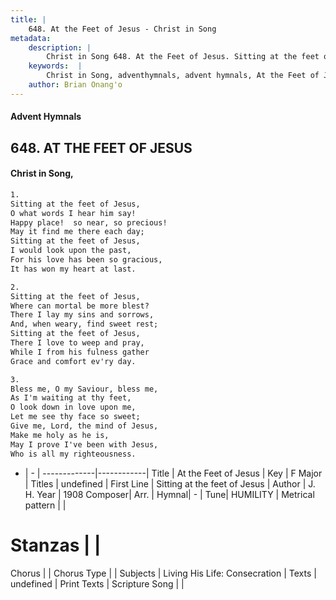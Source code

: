 ```yaml
---
title: |
    648. At the Feet of Jesus - Christ in Song
metadata:
    description: |
        Christ in Song 648. At the Feet of Jesus. Sitting at the feet of Jesus, O what words I hear him say! Happy place!  so near, so precious! May it find me there each day; Sitting at the feet of Jesus, I would look upon the past, For his love has been so gracious, It has won my heart at last.
    keywords:  |
        Christ in Song, adventhymnals, advent hymnals, At the Feet of Jesus, Sitting at the feet of Jesus. 
    author: Brian Onang'o
---
```


#### Advent Hymnals
## 648. AT THE FEET OF JESUS
####  Christ in Song,

```txt
1.
Sitting at the feet of Jesus,
O what words I hear him say!
Happy place!  so near, so precious!
May it find me there each day;
Sitting at the feet of Jesus,
I would look upon the past,
For his love has been so gracious,
It has won my heart at last.

2.
Sitting at the feet of Jesus,
Where can mortal be more blest?
There I lay my sins and sorrows,
And, when weary, find sweet rest;
Sitting at the feet of Jesus,
There I love to weep and pray,
While I from his fulness gather
Grace and comfort ev'ry day.

3.
Bless me, O my Saviour, bless me,
As I'm waiting at thy feet,
O look down in love upon me,
Let me see thy face so sweet;
Give me, Lord, the mind of Jesus,
Make me holy as he is,
May I prove I've been with Jesus,
Who is all my righteousness.

```

- |   -  |
-------------|------------|
Title | At the Feet of Jesus |
Key | F Major |
Titles | undefined |
First Line | Sitting at the feet of Jesus |
Author | J. H.
Year | 1908
Composer| Arr. |
Hymnal|  - |
Tune| HUMILITY |
Metrical pattern | |
# Stanzas |  |
Chorus |  |
Chorus Type |  |
Subjects | Living His Life: Consecration |
Texts | undefined |
Print Texts | 
Scripture Song |  |
    
